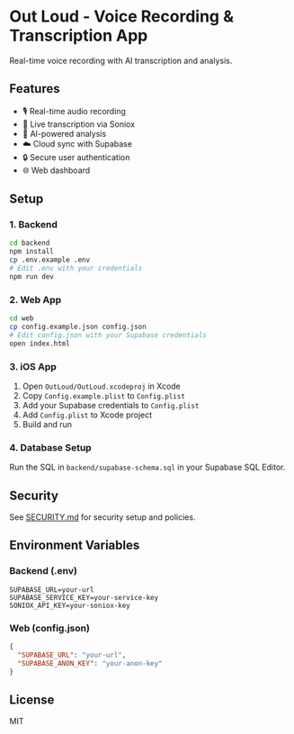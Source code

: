 # Out Loud - Voice Recording & Transcription App

Real-time voice recording with AI transcription and analysis.

## Features
- 🎙️ Real-time audio recording
- 📝 Live transcription via Soniox
- 🧠 AI-powered analysis
- ☁️ Cloud sync with Supabase
- 🔒 Secure user authentication
- 🌐 Web dashboard

## Setup

### 1. Backend
```bash
cd backend
npm install
cp .env.example .env
# Edit .env with your credentials
npm run dev
```

### 2. Web App
```bash
cd web
cp config.example.json config.json
# Edit config.json with your Supabase credentials
open index.html
```

### 3. iOS App
1. Open `OutLoud/OutLoud.xcodeproj` in Xcode
2. Copy `Config.example.plist` to `Config.plist`
3. Add your Supabase credentials to `Config.plist`
4. Add `Config.plist` to Xcode project
5. Build and run

### 4. Database Setup
Run the SQL in `backend/supabase-schema.sql` in your Supabase SQL Editor.

## Security
See [SECURITY.md](SECURITY.md) for security setup and policies.

## Environment Variables

### Backend (.env)
```
SUPABASE_URL=your-url
SUPABASE_SERVICE_KEY=your-service-key
SONIOX_API_KEY=your-soniox-key
```

### Web (config.json)
```json
{
  "SUPABASE_URL": "your-url",
  "SUPABASE_ANON_KEY": "your-anon-key"
}
```

## License
MIT
